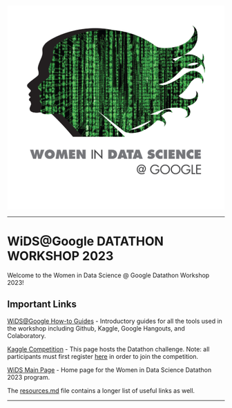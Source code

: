 <img src="images/wids-matrix-stacked.jpg" alt="WiDS" width="600"/>

---

# WiDS@Google DATATHON WORKSHOP 2023

Welcome to the Women in Data Science @ Google Datathon Workshop 2023! 



## Important Links

[WiDS@Google How-to Guides](.) - Introductory guides for all the tools used in the workshop including Github, Kaggle, Google Hangouts, and Colaboratory.

[Kaggle Competition](https://www.kaggle.com/competitions/widsdatathon2023/) - This page hosts the Datathon challenge. Note: all participants must first register [here](https://airtable.com/shrSmOC8mMDjc4dFl) in order to join the competition.

[WiDS Main Page](https://www.widsconference.org/datathon.html) - Home page for the Women in Data Science Datathon 2023 program.

The [resources.md](.) file contains a longer list of useful links as well.


---
